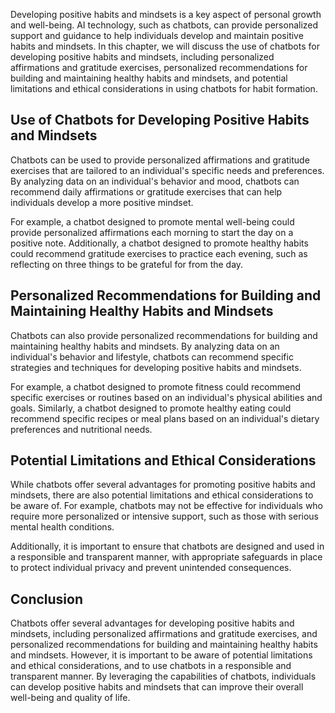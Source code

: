

Developing positive habits and mindsets is a key aspect of personal growth and well-being. AI technology, such as chatbots, can provide personalized support and guidance to help individuals develop and maintain positive habits and mindsets. In this chapter, we will discuss the use of chatbots for developing positive habits and mindsets, including personalized affirmations and gratitude exercises, personalized recommendations for building and maintaining healthy habits and mindsets, and potential limitations and ethical considerations in using chatbots for habit formation.

Use of Chatbots for Developing Positive Habits and Mindsets
-----------------------------------------------------------

Chatbots can be used to provide personalized affirmations and gratitude exercises that are tailored to an individual's specific needs and preferences. By analyzing data on an individual's behavior and mood, chatbots can recommend daily affirmations or gratitude exercises that can help individuals develop a more positive mindset.

For example, a chatbot designed to promote mental well-being could provide personalized affirmations each morning to start the day on a positive note. Additionally, a chatbot designed to promote healthy habits could recommend gratitude exercises to practice each evening, such as reflecting on three things to be grateful for from the day.

Personalized Recommendations for Building and Maintaining Healthy Habits and Mindsets
-------------------------------------------------------------------------------------

Chatbots can also provide personalized recommendations for building and maintaining healthy habits and mindsets. By analyzing data on an individual's behavior and lifestyle, chatbots can recommend specific strategies and techniques for developing positive habits and mindsets.

For example, a chatbot designed to promote fitness could recommend specific exercises or routines based on an individual's physical abilities and goals. Similarly, a chatbot designed to promote healthy eating could recommend specific recipes or meal plans based on an individual's dietary preferences and nutritional needs.

Potential Limitations and Ethical Considerations
------------------------------------------------

While chatbots offer several advantages for promoting positive habits and mindsets, there are also potential limitations and ethical considerations to be aware of. For example, chatbots may not be effective for individuals who require more personalized or intensive support, such as those with serious mental health conditions.

Additionally, it is important to ensure that chatbots are designed and used in a responsible and transparent manner, with appropriate safeguards in place to protect individual privacy and prevent unintended consequences.

Conclusion
----------

Chatbots offer several advantages for developing positive habits and mindsets, including personalized affirmations and gratitude exercises, and personalized recommendations for building and maintaining healthy habits and mindsets. However, it is important to be aware of potential limitations and ethical considerations, and to use chatbots in a responsible and transparent manner. By leveraging the capabilities of chatbots, individuals can develop positive habits and mindsets that can improve their overall well-being and quality of life.
